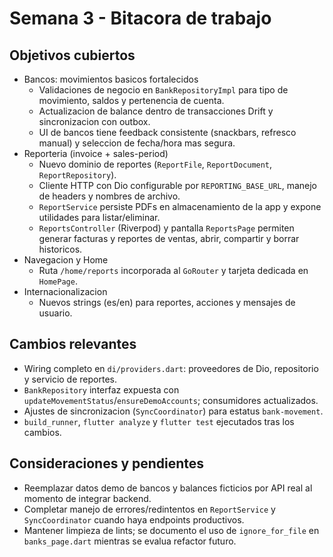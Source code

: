 # Semana 3 - Bitacora de trabajo

## Objetivos cubiertos
- Bancos: movimientos basicos fortalecidos
  - Validaciones de negocio en `BankRepositoryImpl` para tipo de movimiento, saldos y pertenencia de cuenta.
  - Actualizacion de balance dentro de transacciones Drift y sincronizacion con outbox.
  - UI de bancos tiene feedback consistente (snackbars, refresco manual) y seleccion de fecha/hora mas segura.
- Reporteria (invoice + sales-period)
  - Nuevo dominio de reportes (`ReportFile`, `ReportDocument`, `ReportRepository`).
  - Cliente HTTP con Dio configurable por `REPORTING_BASE_URL`, manejo de headers y nombres de archivo.
  - `ReportService` persiste PDFs en almacenamiento de la app y expone utilidades para listar/eliminar.
  - `ReportsController` (Riverpod) y pantalla `ReportsPage` permiten generar facturas y reportes de ventas, abrir, compartir y borrar historicos.
- Navegacion y Home
  - Ruta `/home/reports` incorporada al `GoRouter` y tarjeta dedicada en `HomePage`.
- Internacionalizacion
  - Nuevos strings (es/en) para reportes, acciones y mensajes de usuario.

## Cambios relevantes
- Wiring completo en `di/providers.dart`: proveedores de Dio, repositorio y servicio de reportes.
- `BankRepository` interfaz expuesta con `updateMovementStatus`/`ensureDemoAccounts`; consumidores actualizados.
- Ajustes de sincronizacion (`SyncCoordinator`) para estatus `bank-movement`.
- `build_runner`, `flutter analyze` y `flutter test` ejecutados tras los cambios.

## Consideraciones y pendientes
- Reemplazar datos demo de bancos y balances ficticios por API real al momento de integrar backend.
- Completar manejo de errores/redintentos en `ReportService` y `SyncCoordinator` cuando haya endpoints productivos.
- Mantener limpieza de lints; se documento el uso de `ignore_for_file` en `banks_page.dart` mientras se evalua refactor futuro.


